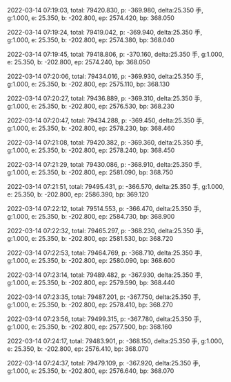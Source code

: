 2022-03-14 07:19:03, total: 79420.830, p: -369.980, delta:25.350 手, g:1.000, e: 25.350, b: -202.800, ep: 2574.420, bp: 368.050

2022-03-14 07:19:24, total: 79419.042, p: -369.940, delta:25.350 手, g:1.000, e: 25.350, b: -202.800, ep: 2574.380, bp: 368.040

2022-03-14 07:19:45, total: 79418.806, p: -370.160, delta:25.350 手, g:1.000, e: 25.350, b: -202.800, ep: 2574.240, bp: 368.050

2022-03-14 07:20:06, total: 79434.016, p: -369.930, delta:25.350 手, g:1.000, e: 25.350, b: -202.800, ep: 2575.110, bp: 368.130

2022-03-14 07:20:27, total: 79436.889, p: -369.310, delta:25.350 手, g:1.000, e: 25.350, b: -202.800, ep: 2576.530, bp: 368.230

2022-03-14 07:20:47, total: 79434.288, p: -369.450, delta:25.350 手, g:1.000, e: 25.350, b: -202.800, ep: 2578.230, bp: 368.460

2022-03-14 07:21:08, total: 79420.382, p: -369.360, delta:25.350 手, g:1.000, e: 25.350, b: -202.800, ep: 2578.240, bp: 368.450

2022-03-14 07:21:29, total: 79430.086, p: -368.910, delta:25.350 手, g:1.000, e: 25.350, b: -202.800, ep: 2581.090, bp: 368.750

2022-03-14 07:21:51, total: 79495.431, p: -366.570, delta:25.350 手, g:1.000, e: 25.350, b: -202.800, ep: 2586.390, bp: 369.120

2022-03-14 07:22:12, total: 79514.553, p: -366.470, delta:25.350 手, g:1.000, e: 25.350, b: -202.800, ep: 2584.730, bp: 368.900

2022-03-14 07:22:32, total: 79465.297, p: -368.230, delta:25.350 手, g:1.000, e: 25.350, b: -202.800, ep: 2581.530, bp: 368.720

2022-03-14 07:22:53, total: 79464.769, p: -368.710, delta:25.350 手, g:1.000, e: 25.350, b: -202.800, ep: 2580.090, bp: 368.600

2022-03-14 07:23:14, total: 79489.482, p: -367.930, delta:25.350 手, g:1.000, e: 25.350, b: -202.800, ep: 2579.590, bp: 368.440

2022-03-14 07:23:35, total: 79487.201, p: -367.750, delta:25.350 手, g:1.000, e: 25.350, b: -202.800, ep: 2578.410, bp: 368.270

2022-03-14 07:23:56, total: 79499.315, p: -367.780, delta:25.350 手, g:1.000, e: 25.350, b: -202.800, ep: 2577.500, bp: 368.160

2022-03-14 07:24:17, total: 79483.901, p: -368.150, delta:25.350 手, g:1.000, e: 25.350, b: -202.800, ep: 2576.410, bp: 368.070

2022-03-14 07:24:37, total: 79479.109, p: -367.920, delta:25.350 手, g:1.000, e: 25.350, b: -202.800, ep: 2576.640, bp: 368.070
